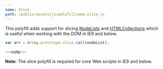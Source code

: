 ```yaml
---
name: Slice
path: /public/assets/js/polyfill/wee.slice.js
---
```


This polyfill adds support for slicing [NodeLists](https://developer.mozilla.org/en-US/docs/Web/API/NodeList) and [HTMLCollections](https://developer.mozilla.org/en-US/docs/Web/API/HTMLCollection) which is useful when working with the DOM in IE9 and below.

```javascript
var arr = Array.prototype.slice.call(nodeList);
```

---note---

**Note:** The slice polyfill is required for core Wee scripts in IE9 and below.